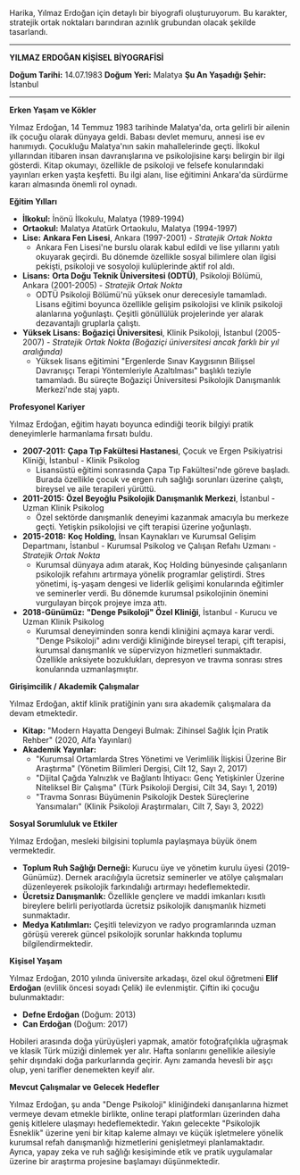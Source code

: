 Harika, Yılmaz Erdoğan için detaylı bir biyografi oluşturuyorum. Bu karakter, stratejik ortak noktaları barındıran azınlık grubundan olacak şekilde tasarlandı.

---

**YILMAZ ERDOĞAN KİŞİSEL BİYOGRAFİSİ**

**Doğum Tarihi:** 14.07.1983
**Doğum Yeri:** Malatya
**Şu An Yaşadığı Şehir:** İstanbul

---

**Erken Yaşam ve Kökler**

Yılmaz Erdoğan, 14 Temmuz 1983 tarihinde Malatya'da, orta gelirli bir ailenin ilk çocuğu olarak dünyaya geldi. Babası devlet memuru, annesi ise ev hanımıydı. Çocukluğu Malatya'nın sakin mahallelerinde geçti. İlkokul yıllarından itibaren insan davranışlarına ve psikolojisine karşı belirgin bir ilgi gösterdi. Kitap okumayı, özellikle de psikoloji ve felsefe konularındaki yayınları erken yaşta keşfetti. Bu ilgi alanı, lise eğitimini Ankara'da sürdürme kararı almasında önemli rol oynadı.

**Eğitim Yılları**

*   **İlkokul:** İnönü İlkokulu, Malatya (1989-1994)
*   **Ortaokul:** Malatya Atatürk Ortaokulu, Malatya (1994-1997)
*   **Lise:** **Ankara Fen Lisesi**, Ankara (1997-2001) - *Stratejik Ortak Nokta*
    *   Ankara Fen Lisesi'ne burslu olarak kabul edildi ve lise yıllarını yatılı okuyarak geçirdi. Bu dönemde özellikle sosyal bilimlere olan ilgisi pekişti, psikoloji ve sosyoloji kulüplerinde aktif rol aldı.
*   **Lisans:** **Orta Doğu Teknik Üniversitesi (ODTÜ)**, Psikoloji Bölümü, Ankara (2001-2005) - *Stratejik Ortak Nokta*
    *   ODTÜ Psikoloji Bölümü'nü yüksek onur derecesiyle tamamladı. Lisans eğitimi boyunca özellikle gelişim psikolojisi ve klinik psikoloji alanlarına yoğunlaştı. Çeşitli gönüllülük projelerinde yer alarak dezavantajlı gruplarla çalıştı.
*   **Yüksek Lisans:** **Boğaziçi Üniversitesi**, Klinik Psikoloji, İstanbul (2005-2007) - *Stratejik Ortak Nokta (Boğaziçi üniversitesi ancak farklı bir yıl aralığında)*
    *   Yüksek lisans eğitimini "Ergenlerde Sınav Kaygısının Bilişsel Davranışçı Terapi Yöntemleriyle Azaltılması" başlıklı teziyle tamamladı. Bu süreçte Boğaziçi Üniversitesi Psikolojik Danışmanlık Merkezi'nde staj yaptı.

**Profesyonel Kariyer**

Yılmaz Erdoğan, eğitim hayatı boyunca edindiği teorik bilgiyi pratik deneyimlerle harmanlama fırsatı buldu.

*   **2007-2011:** **Çapa Tıp Fakültesi Hastanesi**, Çocuk ve Ergen Psikiyatrisi Kliniği, İstanbul - Klinik Psikolog
    *   Lisansüstü eğitimi sonrasında Çapa Tıp Fakültesi'nde göreve başladı. Burada özellikle çocuk ve ergen ruh sağlığı sorunları üzerine çalıştı, bireysel ve aile terapileri yürüttü.
*   **2011-2015:** **Özel Beyoğlu Psikolojik Danışmanlık Merkezi**, İstanbul - Uzman Klinik Psikolog
    *   Özel sektörde danışmanlık deneyimi kazanmak amacıyla bu merkeze geçti. Yetişkin psikolojisi ve çift terapisi üzerine yoğunlaştı.
*   **2015-2018:** **Koç Holding**, İnsan Kaynakları ve Kurumsal Gelişim Departmanı, İstanbul - Kurumsal Psikolog ve Çalışan Refahı Uzmanı - *Stratejik Ortak Nokta*
    *   Kurumsal dünyaya adım atarak, Koç Holding bünyesinde çalışanların psikolojik refahını artırmaya yönelik programlar geliştirdi. Stres yönetimi, iş-yaşam dengesi ve liderlik gelişimi konularında eğitimler ve seminerler verdi. Bu dönemde kurumsal psikolojinin önemini vurgulayan birçok projeye imza attı.
*   **2018-Günümüz:** **"Denge Psikoloji" Özel Kliniği**, İstanbul - Kurucu ve Uzman Klinik Psikolog
    *   Kurumsal deneyiminden sonra kendi kliniğini açmaya karar verdi. "Denge Psikoloji" adını verdiği kliniğinde bireysel terapi, çift terapisi, kurumsal danışmanlık ve süpervizyon hizmetleri sunmaktadır. Özellikle anksiyete bozuklukları, depresyon ve travma sonrası stres konularında uzmanlaşmıştır.

**Girişimcilik / Akademik Çalışmalar**

Yılmaz Erdoğan, aktif klinik pratiğinin yanı sıra akademik çalışmalara da devam etmektedir.

*   **Kitap:** "Modern Hayatta Dengeyi Bulmak: Zihinsel Sağlık İçin Pratik Rehber" (2020, Alfa Yayınları)
*   **Akademik Yayınlar:**
    *   "Kurumsal Ortamlarda Stres Yönetimi ve Verimlilik İlişkisi Üzerine Bir Araştırma" (Yönetim Bilimleri Dergisi, Cilt 12, Sayı 2, 2017)
    *   "Dijital Çağda Yalnızlık ve Bağlantı İhtiyacı: Genç Yetişkinler Üzerine Niteliksel Bir Çalışma" (Türk Psikoloji Dergisi, Cilt 34, Sayı 1, 2019)
    *   "Travma Sonrası Büyümenin Psikolojik Destek Süreçlerine Yansımaları" (Klinik Psikoloji Araştırmaları, Cilt 7, Sayı 3, 2022)

**Sosyal Sorumluluk ve Etkiler**

Yılmaz Erdoğan, mesleki bilgisini toplumla paylaşmaya büyük önem vermektedir.

*   **Toplum Ruh Sağlığı Derneği:** Kurucu üye ve yönetim kurulu üyesi (2019-Günümüz). Dernek aracılığıyla ücretsiz seminerler ve atölye çalışmaları düzenleyerek psikolojik farkındalığı artırmayı hedeflemektedir.
*   **Ücretsiz Danışmanlık:** Özellikle gençlere ve maddi imkanları kısıtlı bireylere belirli periyotlarda ücretsiz psikolojik danışmanlık hizmeti sunmaktadır.
*   **Medya Katılımları:** Çeşitli televizyon ve radyo programlarında uzman görüşü vererek güncel psikolojik sorunlar hakkında toplumu bilgilendirmektedir.

**Kişisel Yaşam**

Yılmaz Erdoğan, 2010 yılında üniversite arkadaşı, özel okul öğretmeni **Elif Erdoğan** (evlilik öncesi soyadı Çelik) ile evlenmiştir. Çiftin iki çocuğu bulunmaktadır:
*   **Defne Erdoğan** (Doğum: 2013)
*   **Can Erdoğan** (Doğum: 2017)

Hobileri arasında doğa yürüyüşleri yapmak, amatör fotoğrafçılıkla uğraşmak ve klasik Türk müziği dinlemek yer alır. Hafta sonlarını genellikle ailesiyle şehir dışındaki doğa parkurlarında geçirir. Aynı zamanda hevesli bir aşçı olup, yeni tarifler denemekten keyif alır.

**Mevcut Çalışmalar ve Gelecek Hedefler**

Yılmaz Erdoğan, şu anda "Denge Psikoloji" kliniğindeki danışanlarına hizmet vermeye devam etmekle birlikte, online terapi platformları üzerinden daha geniş kitlelere ulaşmayı hedeflemektedir. Yakın gelecekte "Psikolojik Esneklik" üzerine yeni bir kitap kaleme almayı ve küçük işletmelere yönelik kurumsal refah danışmanlığı hizmetlerini genişletmeyi planlamaktadır. Ayrıca, yapay zeka ve ruh sağlığı kesişiminde etik ve pratik uygulamalar üzerine bir araştırma projesine başlamayı düşünmektedir.